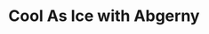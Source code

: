 ---
slug: cool-as-ice-with-abgerny
title: Cool As Ice with Abgerny
description: "Cool As Ice with Abgerny is an exciting online game. Play for free directly in your browser!"
icon: /images/new_mods/Cool As Ice with Abgerny.png
url: https://wowtbc.net/sprunkin/coolasice-abgerney/index.html
previewImage: /images/new_mods/Cool As Ice with Abgerny.png
type: new mods

# SEO配置
seo:
  title: "Cool As Ice with Abgerny - Play Free Online Game | Fun Browser Games"
  description: "Cool As Ice with Abgerny - Play this fun online game for free in your browser. No download required!"
  ogImage: "/images/new_mods/Cool As Ice with Abgerny.png"
  keywords: "cool-as-ice-with-abgerny, online game, browser game, free game, new mods game, play online"

videoUrls:
  - https://www.youtube.com/embed/example1
  - https://www.youtube.com/embed/example2

whyPlay:
  title: "Why Play Cool As Ice with Abgerny?"
  items:
    - "Immersive Gameplay: Cool As Ice with Abgerny offers an engaging and immersive gaming experience that will keep you entertained for hours"
    - "Challenging Levels: Test your skills with increasingly difficult challenges and obstacles"
    - "Beautiful Graphics: Enjoy stunning visuals and smooth animations that bring the game world to life"
    - "Regular Updates: New content and features are added regularly to keep the game fresh and exciting"
    - "Free to Play: Experience all the fun without spending a penny"
    - "Community Features: Connect with other players, share strategies, and compete for high scores"
    - "Cross-Platform: Play on any device with a web browser, no downloads required"

features:
  title: "Key Features of Cool As Ice with Abgerny"
  image: "/images/new_mods/Cool As Ice with Abgerny.png"
  items:
    - "Intuitive Controls: Easy to learn controls make Cool As Ice with Abgerny accessible for players of all skill levels"
    - "Multiple Game Modes: Enjoy various gameplay options that provide different challenges and experiences"
    - "Character Customization: Personalize your gaming experience with unique characters and items"
    - "Achievement System: Complete special tasks to earn rewards and recognition"
    - "Leaderboards: Compete with players worldwide and see who can achieve the highest scores"

characteristics:
  title: "Game Characteristics"
  image: "/images/new_mods/Cool As Ice with Abgerny.png"
  items:
    - "Genre: New mods game with elements of strategy and skill"
    - "Difficulty: Suitable for both casual gamers and those seeking a challenge"
    - "Play Time: Quick sessions or extended gameplay, depending on your preference"
    - "Art Style: Vibrant and engaging visuals that enhance the gaming experience"
    - "Sound Design: Immersive audio that complements the gameplay perfectly"

info: "Cool As Ice with Abgerny is an exciting online game that offers players a unique and engaging gaming experience. With its intuitive controls, stunning visuals, and challenging gameplay, Cool As Ice with Abgerny provides hours of entertainment for players of all ages and skill levels. Whether you're looking for a quick gaming session during a break or an extended play session, Cool As Ice with Abgerny delivers an immersive experience that will keep you coming back for more. The game features multiple levels of increasing difficulty, ensuring that players are constantly challenged as they progress. With regular updates adding new content and features, Cool As Ice with Abgerny remains fresh and exciting, providing endless entertainment options for its growing community of players."

howToPlayIntro: "Welcome to Cool As Ice with Abgerny! This guide will walk you through the basics and help you master the game. Whether you're a beginner or looking to improve your skills, these tips and instructions will enhance your gaming experience."

howToPlaySteps:
  - title: "Getting Started"
    description: "Begin your Cool As Ice with Abgerny adventure by familiarizing yourself with the controls. Use your keyboard or mouse to navigate through the game interface. The tutorial will guide you through the basic mechanics and help you understand the objectives."
  - title: "Understanding the Objectives"
    description: "In Cool As Ice with Abgerny, your main goal is to progress through levels by completing specific objectives. Each level presents unique challenges that require different strategies and approaches."
  - title: "Mastering the Controls"
    description: "Practice using the controls to improve your precision and reaction time. Cool As Ice with Abgerny requires quick reflexes and strategic thinking to overcome obstacles and defeat opponents."
  - title: "Utilizing Power-ups"
    description: "Collect power-ups throughout the game to enhance your abilities and overcome difficult challenges. Each power-up offers unique advantages that can be crucial for success."
  - title: "Developing Strategies"
    description: "As you progress in Cool As Ice with Abgerny, develop effective strategies for different scenarios. Analyze patterns, anticipate challenges, and adapt your approach to maximize your performance."

faq:
  title: "Frequently Asked Questions about Cool As Ice with Abgerny"
  items:
    - question: "Is Cool As Ice with Abgerny free to play?"
      answer: "Yes, Cool As Ice with Abgerny is completely free to play directly in your web browser. No downloads or purchases are required to enjoy the full game experience."
    - question: "Can I play Cool As Ice with Abgerny on mobile devices?"
      answer: "Yes, Cool As Ice with Abgerny is optimized for both desktop and mobile play. You can enjoy the game on any device with a web browser and internet connection."
    - question: "Are there any in-game purchases?"
      answer: "While Cool As Ice with Abgerny is free to play, there may be optional in-game purchases available for cosmetic items or additional features that don't affect core gameplay."
    - question: "How often is Cool As Ice with Abgerny updated?"
      answer: "The developers regularly update Cool As Ice with Abgerny with new content, features, and improvements based on player feedback and game performance."
    - question: "Can I play Cool As Ice with Abgerny offline?"
      answer: "Currently, Cool As Ice with Abgerny requires an internet connection to play as it's a browser-based online game."
    - question: "Is Cool As Ice with Abgerny suitable for children?"
      answer: "Yes, Cool As Ice with Abgerny is designed to be family-friendly and suitable for players of all ages."
    - question: "How do I report bugs or issues?"
      answer: "If you encounter any problems while playing Cool As Ice with Abgerny, you can report them through the game's support page or contact the developers directly through their website."
    - question: "Still Have Questions?"
      answer: "If you have additional questions about Cool As Ice with Abgerny that aren't covered in this FAQ, please visit our support center or contact our customer service team for assistance."
---